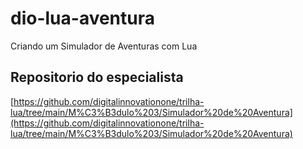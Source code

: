 # dio-lua-aventura
Criando um Simulador de Aventuras com Lua


## Repositorio do especialista
[https://github.com/digitalinnovationone/trilha-lua/tree/main/M%C3%B3dulo%203/Simulador%20de%20Aventura](https://github.com/digitalinnovationone/trilha-lua/tree/main/M%C3%B3dulo%203/Simulador%20de%20Aventura)
